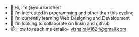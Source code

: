 - 👋 Hi, I’m @yourrbrotherr
- 👀 I’m interested in programming and other than this cycling
- 🌱 I’m currently learning Web Designing and Development
- 💞️ I’m looking to collaborate on linkin and github
- 📫 How to reach me emailo- vishalrajv1624@gmail.com

<!---
yourrbrotherr/yourrbrotherr is a ✨ special ✨ repository because its `README.md` (this file) appears on your GitHub profile.
You can click the Preview link to take a look at your changes.
--->
